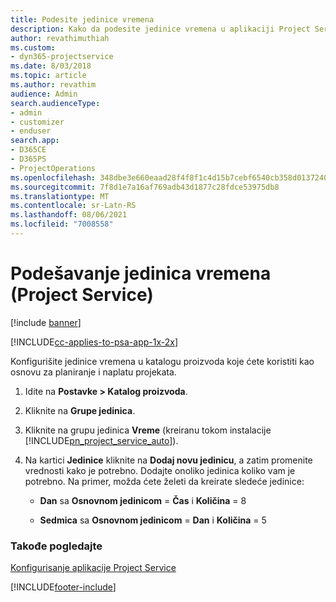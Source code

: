 ```yaml
---
title: Podesite jedinice vremena
description: Kako da podesite jedinice vremena u aplikaciji Project Service
author: revathimuthiah
ms.custom:
- dyn365-projectservice
ms.date: 8/03/2018
ms.topic: article
ms.author: revathim
audience: Admin
search.audienceType:
- admin
- customizer
- enduser
search.app:
- D365CE
- D365PS
- ProjectOperations
ms.openlocfilehash: 348dbe3e660eaad28f4f8f1c4d15b7cebf6540cb358d013724088f099f0b6a95
ms.sourcegitcommit: 7f8d1e7a16af769adb43d1877c28fdce53975db8
ms.translationtype: MT
ms.contentlocale: sr-Latn-RS
ms.lasthandoff: 08/06/2021
ms.locfileid: "7008558"
---
```

# <a name="set-up-time-units-project-service"></a>Podešavanje jedinica vremena (Project Service)

[!include [banner](../includes/psa-now-project-operations.md)]

[!INCLUDE[cc-applies-to-psa-app-1x-2x](../includes/cc-applies-to-psa-app-1x-2x.md)]

Konfigurišite jedinice vremena u katalogu proizvoda koje ćete koristiti kao osnovu za planiranje i naplatu projekata.  
  
1. Idite na **Postavke > Katalog proizvoda**.  
  
2. Kliknite na **Grupe jedinica**.  
  
3. Kliknite na grupu jedinica **Vreme** (kreiranu tokom instalacije [!INCLUDE[pn_project_service_auto](../includes/pn-project-service-auto.md)]).  
  
4. Na kartici **Jedinice** kliknite na **Dodaj novu jedinicu**, a zatim promenite vrednosti kako je potrebno. Dodajte onoliko jedinica koliko vam je potrebno. Na primer, možda ćete želeti da kreirate sledeće jedinice:  
  
   - **Dan** sa **Osnovnom jedinicom** = **Čas** i **Količina** = 8  
  
   - **Sedmica** sa **Osnovnom jedinicom** = **Dan** i **Količina** = 5  
  
### <a name="see-also"></a>Takođe pogledajte  
 [Konfigurisanje aplikacije Project Service](../psa/configure.md)


[!INCLUDE[footer-include](../includes/footer-banner.md)]